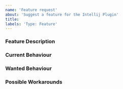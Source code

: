 ```yaml
---
name: 'Feature request' 
about: 'Suggest a feature for the Intellij Plugin' 
title:
labels: 'Type: Feature'
---
```


<!-- Please use markdown (https://guides.github.com/features/mastering-markdown/) semantics throughout the feature description. -->

### Feature Description

<!-- 
    Please provide a description of the feature you envision.
    For example (pseudo-)code snippets showing what it might look like help us understand your suggestion better. 
-->

### Current Behaviour

<!-- Please share the current behaviour of Axon Framework around this topic, if applicable. -->

### Wanted Behaviour

<!-- Please describe the desired outcome through Axon Framework around the suggested feature. -->

### Possible Workarounds

<!-- If applicable, share any workarounds for the described feature. -->
